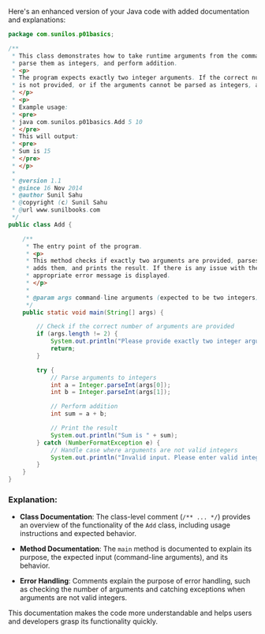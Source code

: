 Here's an enhanced version of your Java code with added documentation and explanations:

```java
package com.sunilos.p01basics;

/**
 * This class demonstrates how to take runtime arguments from the command line,
 * parse them as integers, and perform addition.
 * <p>
 * The program expects exactly two integer arguments. If the correct number of arguments
 * is not provided, or if the arguments cannot be parsed as integers, an error message is shown.
 * </p>
 * <p>
 * Example usage: 
 * <pre>
 * java com.sunilos.p01basics.Add 5 10
 * </pre>
 * This will output: 
 * <pre>
 * Sum is 15
 * </pre>
 * </p>
 * 
 * @version 1.1
 * @since 16 Nov 2014
 * @author Sunil Sahu
 * @copyright (c) Sunil Sahu
 * @url www.sunilbooks.com
 */
public class Add {

    /**
     * The entry point of the program.
     * <p>
     * This method checks if exactly two arguments are provided, parses them to integers,
     * adds them, and prints the result. If there is any issue with the arguments, an
     * appropriate error message is displayed.
     * </p>
     * 
     * @param args command-line arguments (expected to be two integers)
     */
    public static void main(String[] args) {

        // Check if the correct number of arguments are provided
        if (args.length != 2) {
            System.out.println("Please provide exactly two integer arguments.");
            return;
        }

        try {
            // Parse arguments to integers
            int a = Integer.parseInt(args[0]);
            int b = Integer.parseInt(args[1]);

            // Perform addition
            int sum = a + b;

            // Print the result
            System.out.println("Sum is " + sum);
        } catch (NumberFormatException e) {
            // Handle case where arguments are not valid integers
            System.out.println("Invalid input. Please enter valid integers.");
        }
    }
}
```

### Explanation:

- **Class Documentation**: The class-level comment (`/** ... */`) provides an overview of the functionality of the `Add` class, including usage instructions and expected behavior.
  
- **Method Documentation**: The `main` method is documented to explain its purpose, the expected input (command-line arguments), and its behavior.

- **Error Handling**: Comments explain the purpose of error handling, such as checking the number of arguments and catching exceptions when arguments are not valid integers.

This documentation makes the code more understandable and helps users and developers grasp its functionality quickly.
